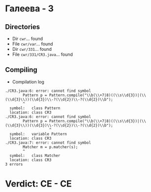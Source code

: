 # Галеева - 3
## Directories
- Dir `cwr`... found
- File `cwr/var`... found
- Dir `cwr/331`... found
- File `cwr/331/CR3.java`... found
## Compiling
- Compilation log
```
./CR3.java:6: error: cannot find symbol
		Pattern p = Pattern.compile("\\b(\\+7|8)((\\s\\d{3})|(\\(\\d{3}\\))(\\d{3})\\-?(\\d{2})\\-?(\\d{2})\\b");
		^
  symbol:   class Pattern
  location: class CR3
./CR3.java:6: error: cannot find symbol
		Pattern p = Pattern.compile("\\b(\\+7|8)((\\s\\d{3})|(\\(\\d{3}\\))(\\d{3})\\-?(\\d{2})\\-?(\\d{2})\\b");
		            ^
  symbol:   variable Pattern
  location: class CR3
./CR3.java:7: error: cannot find symbol
		Matcher m = p.matcher(s);
		^
  symbol:   class Matcher
  location: class CR3
3 errors

```
# Verdict: **CE** - CE
